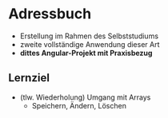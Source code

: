 # Adressbuch

- Erstellung im Rahmen des Selbststudiums
- zweite vollständige Anwendung dieser Art
- **dittes Angular-Projekt mit Praxisbezug**

## Lernziel
- (tlw. Wiederholung) Umgang mit Arrays
    - Speichern, Ändern, Löschen

